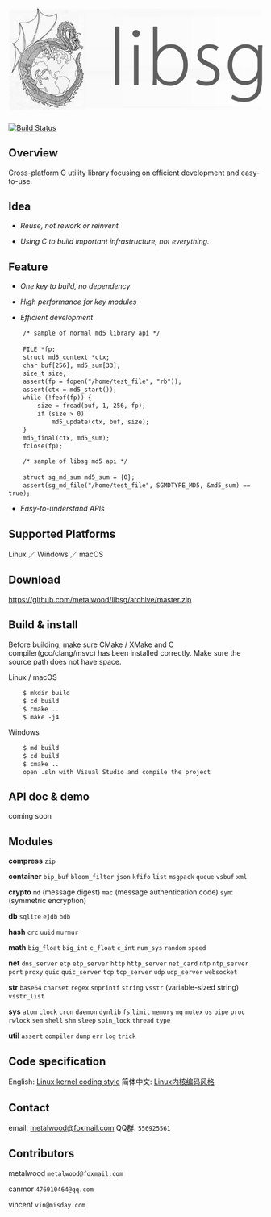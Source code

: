 # ![](res/image/logo.png)

[![Build Status](https://travis-ci.org/metalwood/libsg.svg?branch=master)](https://travis-ci.org/metalwood/libsg)

## Overview

Cross-platform C utility library focusing on efficient development and easy-to-use.

## Idea

* *Reuse, not rework or reinvent.*

* *Using C to build important infrastructure, not everything.*

## Feature

* *One key to build, no dependency*

* *High performance for key modules*

* *Efficient development*

```
    /* sample of normal md5 library api */

    FILE *fp;
    struct md5_context *ctx;
    char buf[256], md5_sum[33];
    size_t size;
    assert(fp = fopen("/home/test_file", "rb"));
    assert(ctx = md5_start());
    while (!feof(fp)) {
        size = fread(buf, 1, 256, fp);
        if (size > 0)
            md5_update(ctx, buf, size);
    }
    md5_final(ctx, md5_sum);
    fclose(fp);
```

```
    /* sample of libsg md5 api */

    struct sg_md_sum md5_sum = {0};
    assert(sg_md_file("/home/test_file", SGMDTYPE_MD5, &md5_sum) == true);
```

* *Easy-to-understand APIs*

## Supported Platforms

Linux ／ Windows ／ macOS

## Download

https://github.com/metalwood/libsg/archive/master.zip

## Build & install

Before building, make sure CMake / XMake and C compiler(gcc/clang/msvc) has been installed correctly.
Make sure the source path does not have space.

Linux / macOS

        $ mkdir build
        $ cd build
        $ cmake ..
        $ make -j4

Windows

        $ md build
        $ cd build
        $ cmake ..
        open .sln with Visual Studio and compile the project

## API doc & demo

coming soon

## Modules

**compress** `zip`

**container** `bip_buf` `bloom_filter` `json` `kfifo` `list` `msgpack` `queue` `vsbuf` `xml`

**crypto** `md` (message digest) `mac` (message authentication code) `sym`: (symmetric encryption)

**db** `sqlite` `ejdb` `bdb`

**hash** `crc` `uuid` `murmur`

**math** `big_float` `big_int` `c_float` `c_int` `num_sys` `random` `speed`

**net** `dns_server` `etp` `etp_server` `http` `http_server` `net_card` `ntp` `ntp_server` `port` `proxy` `quic` `quic_server` `tcp` `tcp_server` `udp` `udp_server` `websocket`

**str** `base64` `charset` `regex` `snprintf` `string` `vsstr` (variable-sized string) `vsstr_list`

**sys** `atom` `clock` `cron` `daemon` `dynlib` `fs` `limit` `memory` `mq` `mutex` `os` `pipe` `proc` `rwlock` `sem` `shell` `shm` `sleep` `spin_lock` `thread` `type`

**util** `assert` `compiler` `dump` `err` `log` `trick`

## Code specification

English: [Linux kernel coding style](https://www.kernel.org/doc/Documentation/CodingStyle)            简体中文: [Linux内核编码风格](http://www.cnblogs.com/baochuan/archive/2013/04/08/3006615.html)

## Contact

email: metalwood@foxmail.com                   QQ群: `556925561`

## Contributors

metalwood `metalwood@foxmail.com`

canmor `476010464@qq.com`

vincent `vin@misday.com`